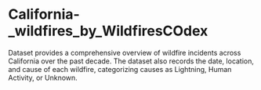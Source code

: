# California-_wildfires_by_WildfiresCOdex
Dataset provides a comprehensive overview of wildfire incidents across California over the past decade. The dataset also records the date, location, and cause of each wildfire, categorizing causes as Lightning, Human Activity, or Unknown.
